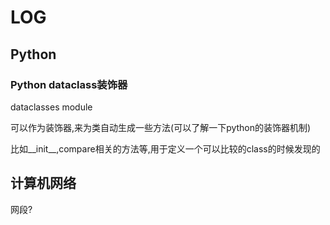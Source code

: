 # LOG

## Python

### Python dataclass装饰器

dataclasses module

可以作为装饰器,来为类自动生成一些方法(可以了解一下python的装饰器机制)

比如__init__,compare相关的方法等,用于定义一个可以比较的class的时候发现的

## 计算机网络

网段?
